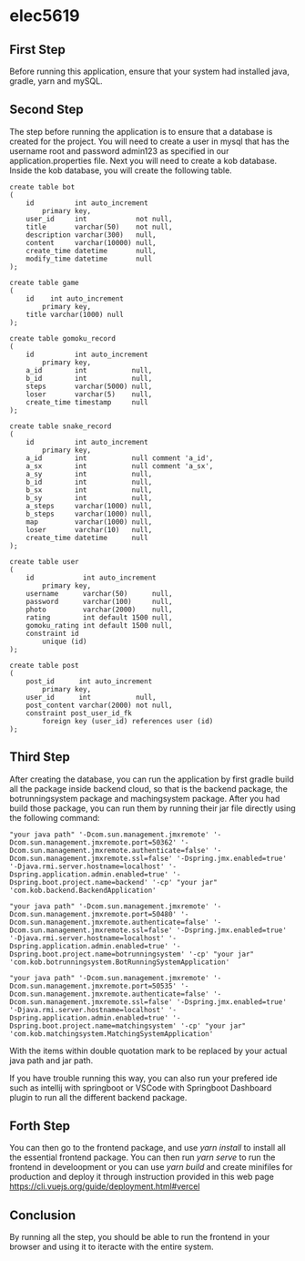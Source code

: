 # elec5619
## First Step
Before running this application, ensure that your system had installed java, gradle, yarn and mySQL.


## Second Step
The step before running the application is to ensure that a database is created for the project. You will need to create a user in mysql that has the username root and password admin123 as specified in our application.properties file. Next you will need to create a kob database. Inside the kob database, you will create the following table. 

```
create table bot
(
    id          int auto_increment
        primary key,
    user_id     int            not null,
    title       varchar(50)    not null,
    description varchar(300)   null,
    content     varchar(10000) null,
    create_time datetime       null,
    modify_time datetime       null
);

create table game
(
    id    int auto_increment
        primary key,
    title varchar(1000) null
);

create table gomoku_record
(
    id          int auto_increment
        primary key,
    a_id        int           null,
    b_id        int           null,
    steps       varchar(5000) null,
    loser       varchar(5)    null,
    create_time timestamp     null
);

create table snake_record
(
    id          int auto_increment
        primary key,
    a_id        int           null comment 'a_id',
    a_sx        int           null comment 'a_sx',
    a_sy        int           null,
    b_id        int           null,
    b_sx        int           null,
    b_sy        int           null,
    a_steps     varchar(1000) null,
    b_steps     varchar(1000) null,
    map         varchar(1000) null,
    loser       varchar(10)   null,
    create_time datetime      null
);

create table user
(
    id            int auto_increment
        primary key,
    username      varchar(50)      null,
    password      varchar(100)     null,
    photo         varchar(2000)    null,
    rating        int default 1500 null,
    gomoku_rating int default 1500 null,
    constraint id
        unique (id)
);

create table post
(
    post_id      int auto_increment
        primary key,
    user_id      int           null,
    post_content varchar(2000) not null,
    constraint post_user_id_fk
        foreign key (user_id) references user (id)
);
```

## Third Step
After creating the database, you can run the application by first gradle build all the package inside backend cloud, so that is the backend package, the botrunningsystem package and machingsystem package. After you had build those package, you can run them by running their jar file directly using the following command:

```
"your java path" '-Dcom.sun.management.jmxremote' '-Dcom.sun.management.jmxremote.port=50362' '-Dcom.sun.management.jmxremote.authenticate=false' '-Dcom.sun.management.jmxremote.ssl=false' '-Dspring.jmx.enabled=true' '-Djava.rmi.server.hostname=localhost' '-Dspring.application.admin.enabled=true' '-Dspring.boot.project.name=backend' '-cp' "your jar" 'com.kob.backend.BackendApplication' 

"your java path" '-Dcom.sun.management.jmxremote' '-Dcom.sun.management.jmxremote.port=50480' '-Dcom.sun.management.jmxremote.authenticate=false' '-Dcom.sun.management.jmxremote.ssl=false' '-Dspring.jmx.enabled=true' '-Djava.rmi.server.hostname=localhost' '-Dspring.application.admin.enabled=true' '-Dspring.boot.project.name=botrunningsystem' '-cp' "your jar" 'com.kob.botrunningsystem.BotRunningSystemApplication' 

"your java path" '-Dcom.sun.management.jmxremote' '-Dcom.sun.management.jmxremote.port=50535' '-Dcom.sun.management.jmxremote.authenticate=false' '-Dcom.sun.management.jmxremote.ssl=false' '-Dspring.jmx.enabled=true' '-Djava.rmi.server.hostname=localhost' '-Dspring.application.admin.enabled=true' '-Dspring.boot.project.name=matchingsystem' '-cp' "your jar" 'com.kob.matchingsystem.MatchingSystemApplication' 
```

With the items within double quotation mark to be replaced by your actual java path and jar path. 

If you have trouble running this way, you can also run your prefered ide such as intellij with springboot or VSCode with Springboot Dashboard plugin to run all the different backend package.


## Forth Step
You can then go to the frontend package, and use _yarn install_ to install all the essential frontend package. You can then run _yarn serve_ to run the frontend in develoopment or you can use _yarn build_ and create minifiles for production and deploy it through instruction provided in this web page https://cli.vuejs.org/guide/deployment.html#vercel

## Conclusion
By running all the step, you should be able to run the frontend in your browser and using it to iteracte with the entire system.
